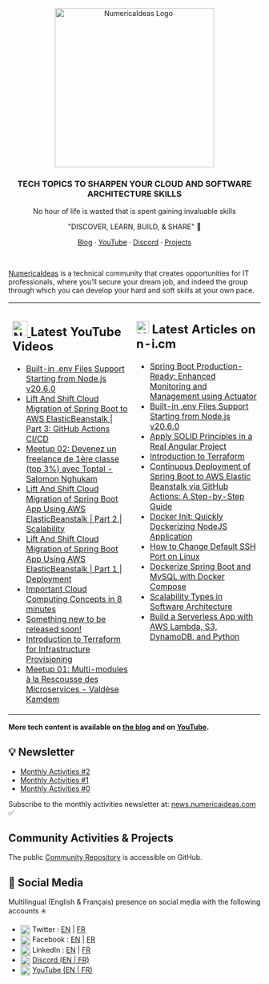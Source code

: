 <p align="center">
  <a href="https://numericaideas.com">
    <img src="https://s3.amazonaws.com/ni-ghost/2021/05/logo_numerica_ideas-1.png" width="318px" alt="NumericaIdeas Logo" />
  </a>
</p>

<h3 align="center">TECH TOPICS TO SHARPEN YOUR CLOUD AND SOFTWARE ARCHITECTURE SKILLS</h3>
<p align="center">No hour of life is wasted that is spent gaining invaluable skills</p>
<p align="center">"DISCOVER, LEARN, BUILD, & SHARE" 🚀</p>
<p align="center"><a href="https://blog.numericaideas.com">Blog</a> · <a href="https://www.youtube.com/@numericaideas/channels?sub_confirmation=1">YouTube</a> · <a href="https://discord.numericaideas.com">Discord</a> · <a href="https://github.com/numerica-ideas/community">Projects</a></p>
<br/>

[NumericaIdeas](https://numericaideas.com) is a technical community that creates opportunities for IT professionals, where you’ll secure your dream job, and indeed the group through which you can develop your hard and soft skills at your own pace.

<table><tr><td valign="top" width="50%">

## <a href="https://www.youtube.com/@numericaideas/channels?sub_confirmation=1"><img src="https://cdn.worldvectorlogo.com/logos/youtube-icon.svg" title="NumericaIdeas YouTube Channel" alt="NumericaIdeas YouTube Channel" width="30"/> </a>   Latest YouTube Videos      
 
<!-- YOUTUBE-VIDEOS-LIST:START -->
- [Built-in .env Files Support Starting from Node.js v20.6.0](https://www.youtube.com/watch?v=gnVtDbl2gpg)
- [Lift And Shift Cloud Migration of Spring Boot to AWS ElasticBeanstalk | Part 3: GitHub Actions CI/CD](https://www.youtube.com/watch?v=TI84hpeiTZE)
- [Meetup 02: Devenez un freelance de 1ère classe &lpar;top 3%&rpar; avec Toptal - Salomon Nghukam](https://www.youtube.com/watch?v=AmhMAQTxcGg)
- [Lift And Shift Cloud Migration of Spring Boot App Using AWS ElasticBeanstalk | Part 2 | Scalability](https://www.youtube.com/watch?v=KHOxmHL5USI)
- [Lift And Shift Cloud Migration of Spring Boot App Using AWS ElasticBeanstalk | Part 1 | Deployment](https://www.youtube.com/watch?v=tWQFavEJQ7c)
- [Important Cloud Computing Concepts in 8 minutes](https://www.youtube.com/watch?v=0II0ikOZEYE)
- [Something new to be released soon!](https://www.youtube.com/watch?v=iTpM3Ue7qR8)
- [Introduction to Terraform for Infrastructure Provisioning](https://www.youtube.com/watch?v=tJ6L1332WU4)
- [Meetup 01: Multi-modules à la Rescousse des Microservices - Valdèse Kamdem](https://www.youtube.com/watch?v=e_LJvcikUCk)
<!-- YOUTUBE-VIDEOS-LIST:END -->
 
</td><td valign="top" width="50%">

## <a href="https://blog.numericaideas.com"><img src="https://avatars.githubusercontent.com/u/84835921?s=48&v=4" title="NumericaIdeas" alt="NumericaIdeas" width="25"/></a>   Latest Articles on n-i.cm     
<!-- TECH-POSTS-LIST:START -->
- [Spring Boot Production-Ready: Enhanced Monitoring and Management using Actuator](https://blog.numericaideas.com/spring-boot-actuator/)
- [Built-in .env Files Support Starting from Node.js v20.6.0](https://blog.numericaideas.com/nodejs-env-files-support/)
- [Apply SOLID Principles in a Real Angular Project](https://blog.numericaideas.com/solid-principles-in-angular-cheat-sheet/)
- [Introduction to Terraform](https://blog.numericaideas.com/introduction-to-terraform/)
- [Continuous Deployment of Spring Boot to AWS Elastic Beanstalk via GitHub Actions: A Step-by-Step Guide](https://blog.numericaideas.com/cd-springboot-aws-eb-github-actions/)
- [Docker Init: Quickly Dockerizing NodeJS Application](https://blog.numericaideas.com/quickly-dockerizing-nodejs/)
- [How to Change Default SSH Port on Linux](https://blog.numericaideas.com/change-default-ssh-port-linux/)
- [Dockerize Spring Boot and MySQL with Docker Compose](https://blog.numericaideas.com/docker-compose-springboot-mysql/)
- [Scalability Types in Software Architecture](https://blog.numericaideas.com/scalability-types/)
- [Build a Serverless App with AWS Lambda, S3, DynamoDB, and Python](https://blog.numericaideas.com/aws-serverless-web-application/)
<!-- TECH-POSTS-LIST:END -->

</td></tr></table>

**More tech content is available on [the blog](https://blog.numericaideas.com) and on [YouTube](https://www.youtube.com/@numericaideas/channels?sub_confirmation=1).**

## 💡 Newsletter
<!-- NI-NEWS-LIST:START -->
- [Monthly Activities #2](https://news.numericaideas.com/monthly-recap-2/)
- [Monthly Activities #1](https://news.numericaideas.com/monthly-recap-1/)
- [Monthly Activities #0](https://news.numericaideas.com/monthly-recap-0/)
<!-- NI-NEWS-LIST:END -->

Subscribe to the monthly activities newsletter at: [news.numericaideas.com](https://news.numericaideas.com) ✅

## Community Activities & Projects
The public <a href="https://github.com/numerica-ideas/community">Community Repository</a> is accessible on GitHub.

## 👥 Social Media
Multilingual (English & Français) presence on social media with the following accounts :eight_spoked_asterisk:
- <img align="center" src="https://raw.githubusercontent.com/rahuldkjain/github-profile-readme-generator/master/src/images/icons/Social/twitter.svg" alt="gautamkrishnar" height="20" width="20" /> Twitter  : [EN](https://twitter.com/numericaideas) | [FR](https://twitter.com/NumericaIdeasFr)
- <img align="center" src="https://raw.githubusercontent.com/rahuldkjain/github-profile-readme-generator/master/src/images/icons/Social/facebook.svg" alt="gautamkrishnar" height="20" width="20" /> Facebook : [EN](https://facebook.com/numericaideas) | [FR](https://facebook.com/NumericaIdeasFr)
- <img align="center" src="https://raw.githubusercontent.com/rahuldkjain/github-profile-readme-generator/master/src/images/icons/Social/linked-in-alt.svg" alt="gautamkrishnar" height="20" width="20" /> LinkedIn : [EN](https://www.linkedin.com/company/numericaideas) | [FR](https://www.linkedin.com/company/numericaideas-fr)
- <img align="center" src="https://raw.githubusercontent.com/rahuldkjain/github-profile-readme-generator/master/src/images/icons/Social/discord.svg" alt="gautamkrishnar" height="20" width="20" /> [Discord (EN | FR)](https://discord.numericaideas.com)
- <img align="center" src="https://raw.githubusercontent.com/rahuldkjain/github-profile-readme-generator/master/src/images/icons/Social/youtube.svg" alt="gautamkrishnar" height="20" width="20" /> [YouTube (EN | FR)](https://www.youtube.com/@numericaideas/channels?sub_confirmation=1)
